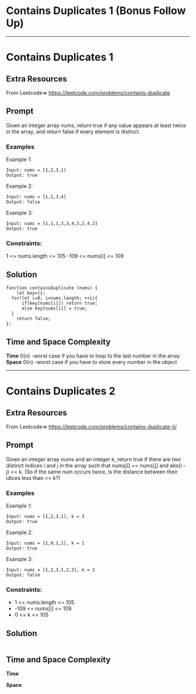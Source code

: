 # Contains Duplicates 1 (Bonus Follow Up)

---

# Contains Duplicates 1

## Extra Resources

From Leetcode=>
https://leetcode.com/problems/contains-duplicate

## Prompt

Given an integer array nums, return true if any value appears at least twice in the array, and return false if every element is distinct.

### Examples

Example 1:

```
Input: nums = [1,2,3,1]
Output: true
```

Example 2:

```
Input: nums = [1,2,3,4]
Output: false
```

Example 3:

```
Input: nums = [1,1,1,3,3,4,3,2,4,2]
Output: true
```

### Constraints:

1 <= nums.length <= 105
-109 <= nums[i] <= 109

## Solution

```
function containsDuplicate (nums) {
    let key={};
  for(let i=0; i<nums.length; ++i){
      if(key[nums[i]]) return true;
      else key[nums[i]] = true;
  }
    return false;
};
```

## Time and Space Complexity

**Time**
0(n)
-worst case if you have to loop to the last number in the array
**Space**
0(n)
-worst case if you have to store every number in the object

---

# Contains Duplicates 2

## Extra Resources

From Leetcode=>
https://leetcode.com/problems/contains-duplicate-ii/

## Prompt

Given an integer array nums and an integer k, return true if there are two distinct indices i and j in the array such that nums[i] == nums[j] and abs(i - j) <= k.
(So if the same num occurs twice, is the distance between their idices less than <= k?)

### Examples

Example 1:

```
Input: nums = [1,2,3,1], k = 3
Output: true
```

Example 2:

```
Input: nums = [1,0,1,1], k = 1
Output: true

```

Example 3:

```
Input: nums = [1,2,3,1,2,3], k = 2
Output: false

```

### Constraints:

- 1 <= nums.length <= 105
- -109 <= nums[i] <= 109
- 0 <= k <= 105

## Solution

```

```

## Time and Space Complexity

**Time**

**Space**
